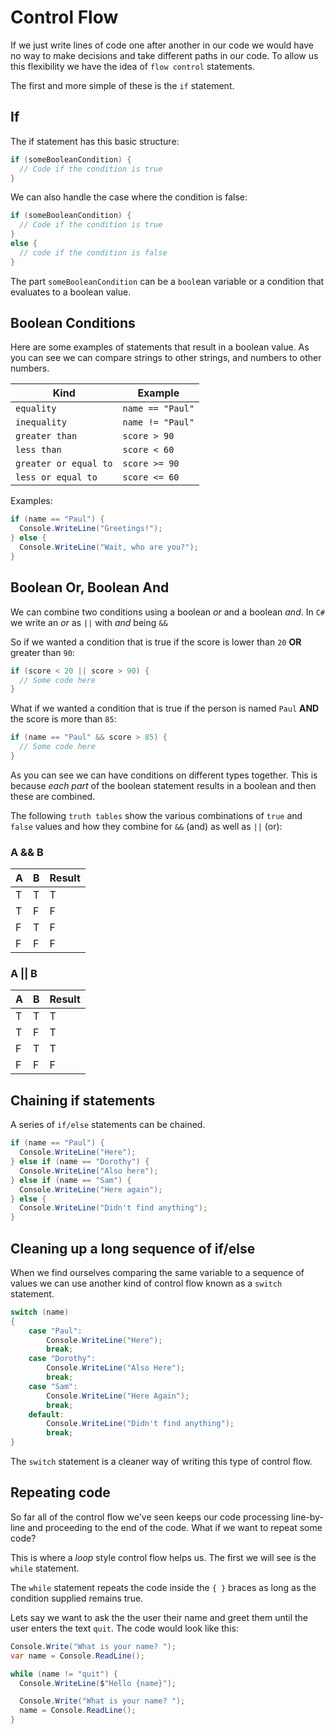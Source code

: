 # Control Flow

If we just write lines of code one after another in our code we would have no way to make decisions and take different paths in our code. To allow us this flexibility we have the idea of `flow control` statements.

The first and more simple of these is the `if` statement.

## If

The if statement has this basic structure:

```C#
if (someBooleanCondition) {
  // Code if the condition is true
}
```

We can also handle the case where the condition is false:

```C#
if (someBooleanCondition) {
  // Code if the condition is true
}
else {
  // code if the condition is false
}
```

The part `someBooleanCondition` can be a `bool`ean variable or a condition that evaluates to a boolean value.

## Boolean Conditions

Here are some examples of statements that result in a boolean value. As you can see we can compare strings to other strings, and numbers to other numbers.

| Kind                  | Example          |
| --------------------- | ---------------- |
| `equality`            | `name == "Paul"` |
| `inequality`          | `name != "Paul"` |
| `greater than`        | `score > 90`     |
| `less than`           | `score < 60`     |
| `greater or equal to` | `score >= 90`    |
| `less or equal to`    | `score <= 60`    |

Examples:

```C#
if (name == "Paul") {
  Console.WriteLine("Greetings!");
} else {
  Console.WriteLine("Wait, who are you?");
}
```

## Boolean Or, Boolean And

We can combine two conditions using a boolean _or_ and a boolean _and_. In `C#` we write an _or_ as `||` with _and_ being `&&`

So if we wanted a condition that is true if the score is lower than `20` **OR** greater than `90`:

```C#
if (score < 20 || score > 90) {
  // Some code here
}
```

What if we wanted a condition that is true if the person is named `Paul` **AND** the score is more than `85`:

```C#
if (name == "Paul" && score > 85) {
  // Some code here
}
```

As you can see we can have conditions on different types together. This is because _each part_ of the boolean statement results in a boolean and then these are combined.

The following `truth tables` show the various combinations of `true` and `false` values and how they combine for `&&` (and) as well as `||` (or):

### A && B

| A   | B   | Result |
| --- | --- | ------ |
| T   | T   | T      |
| T   | F   | F      |
| F   | T   | F      |
| F   | F   | F      |

### A || B

| A   | B   | Result |
| --- | --- | ------ |
| T   | T   | T      |
| T   | F   | T      |
| F   | T   | T      |
| F   | F   | F      |

## Chaining if statements

A series of `if/else` statements can be chained.

```C#
if (name == "Paul") {
  Console.WriteLine("Here");
} else if (name == "Dorothy") {
  Console.WriteLine("Also here");
} else if (name == "Sam") {
  Console.WriteLine("Here again");
} else {
  Console.WriteLine("Didn't find anything");
}
```

## Cleaning up a long sequence of if/else

When we find ourselves comparing the same variable to a sequence of values we can use another kind of control flow known as a `switch` statement.

```C#
switch (name)
{
    case "Paul":
        Console.WriteLine("Here");
        break;
    case "Dorothy":
        Console.WriteLine("Also Here");
        break;
    case "Sam":
        Console.WriteLine("Here Again");
        break;
    default:
        Console.WriteLine("Didn't find anything");
        break;
}
```

The `switch` statement is a cleaner way of writing this type of control flow.

## Repeating code

So far all of the control flow we've seen keeps our code processing line-by-line and proceeding to the end of the code. What if we want to repeat some code?

This is where a _loop_ style control flow helps us. The first we will see is the `while` statement.

The `while` statement repeats the code inside the `{ }` braces as long as the condition supplied remains true.

Lets say we want to ask the the user their name and greet them until the user enters the text `quit`. The code would look like this:

```C#
Console.Write("What is your name? ");
var name = Console.ReadLine();

while (name != "quit") {
  Console.WriteLine($"Hello {name}");

  Console.Write("What is your name? ");
  name = Console.ReadLine();
}
```
